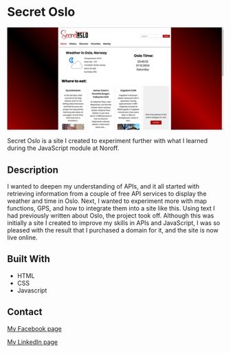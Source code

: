 # Secret Oslo

![image](https://raw.githubusercontent.com/RunarPettersen/secretoslo/refs/heads/main/images/secretoslo-home.jpg)

Secret Oslo is a site I created to experiment further with what I learned during the JavaScript module at Noroff.

## Description

I wanted to deepen my understanding of APIs, and it all started with retrieving information from a couple of free API services to display the weather and time in Oslo. Next, I wanted to experiment more with map functions, GPS, and how to integrate them into a site like this. Using text I had previously written about Oslo, the project took off. Although this was initially a site I created to improve my skills in APIs and JavaScript, I was so pleased with the result that I purchased a domain for it, and the site is now live online.

## Built With


- HTML
- CSS
- Javascript


## Contact


[My Facebook page](https://www.facebook.com/runarpettersen/)

[My LinkedIn page](https://www.linkedin.com/in/runar-pettersen-879b7aab/)
